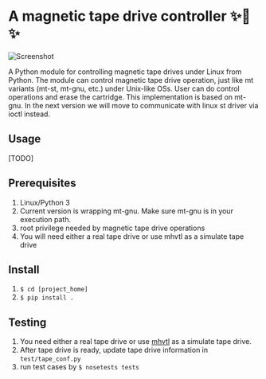 A magnetic tape drive controller ✨🍰✨
=======================================================

![Screenshot](https://user-images.githubusercontent.com/3183314/44708568-09def800-aada-11e8-9a2c-f576c9d8f00f.png)

A Python module for controlling magnetic tape drives under Linux from Python. The module can control 
magnetic tape drive operation, just like mt variants (mt-st, mt-gnu, etc.) under Unix-like OSs.
User can do control operations and erase the cartridge. This implementation is based on
mt-gnu. In the next version we will move to communicate with linux st driver via ioctl instead.


## Usage

[TODO]

## Prerequisites

1. Linux/Python 3
2. Current version is wrapping mt-gnu. Make sure mt-gnu is in your execution path.
3. root privilege needed by magnetic tape drive operations
4. You will need either a real tape drive or use mhvtl as a simulate tape drive


## Install

1. ``$ cd [project_home]``
2. ``$ pip install .``


## Testing 

1. You need either a real tape drive or use [mhvtl](https://github.com/markh794/mhvtl) as a simulate tape drive.
2. After tape drive is ready, update tape drive information in ```test/tape_conf.py```
3. run test cases by ```$ nosetests tests```
